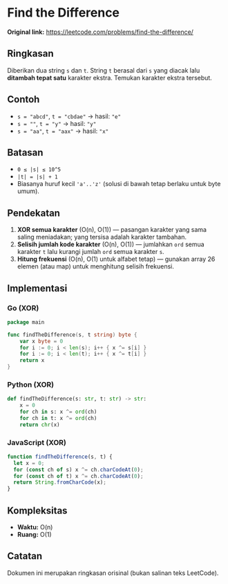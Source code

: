 
# Find the Difference

**Original link:** https://leetcode.com/problems/find-the-difference/

## Ringkasan
Diberikan dua string `s` dan `t`. String `t` berasal dari `s` yang diacak lalu **ditambah tepat satu** karakter ekstra. Temukan karakter ekstra tersebut.

## Contoh
- `s = "abcd"`, `t = "cbdae"` → hasil: `"e"`
- `s = ""`, `t = "y"` → hasil: `"y"`
- `s = "aa"`, `t = "aax"` → hasil: `"x"`

## Batasan
- `0 ≤ |s| ≤ 10^5`
- `|t| = |s| + 1`
- Biasanya huruf kecil `'a'..'z'` (solusi di bawah tetap berlaku untuk byte umum).

## Pendekatan
1. **XOR semua karakter** (O(n), O(1)) — pasangan karakter yang sama saling meniadakan; yang tersisa adalah karakter tambahan.
2. **Selisih jumlah kode karakter** (O(n), O(1)) — jumlahkan `ord` semua karakter `t` lalu kurangi jumlah `ord` semua karakter `s`.
3. **Hitung frekuensi** (O(n), O(1) untuk alfabet tetap) — gunakan array 26 elemen (atau map) untuk menghitung selisih frekuensi.

## Implementasi

### Go (XOR)
```go
package main

func findTheDifference(s, t string) byte {
    var x byte = 0
    for i := 0; i < len(s); i++ { x ^= s[i] }
    for i := 0; i < len(t); i++ { x ^= t[i] }
    return x
}
```

### Python (XOR)
```python
def findTheDifference(s: str, t: str) -> str:
    x = 0
    for ch in s: x ^= ord(ch)
    for ch in t: x ^= ord(ch)
    return chr(x)
```

### JavaScript (XOR)
```js
function findTheDifference(s, t) {
  let x = 0;
  for (const ch of s) x ^= ch.charCodeAt(0);
  for (const ch of t) x ^= ch.charCodeAt(0);
  return String.fromCharCode(x);
}
```

## Kompleksitas
- **Waktu:** O(n)
- **Ruang:** O(1)

## Catatan
Dokumen ini merupakan ringkasan orisinal (bukan salinan teks LeetCode).
